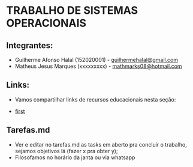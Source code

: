 # TRABALHO DE SISTEMAS OPERACIONAIS

## Integrantes:
* Guilherme Afonso Halal (152020001) 	- guilhermehalal@gmail.com
* Matheus Jesus Marques (xxxxxxxxx)		- mathmarks08@hotmail.com

## Links:

* Vamos compartilhar links de recursos educacionais nesta seção:

* [first](https://pt.wikipedia.org/wiki/%C3%81rvore_bin%C3%A1ria_de_busca)

## Tarefas.md

* Ver e editar no tarefas.md as tasks em aberto pra concluir o trabalho, sejamos objetivos lá (fazer x pra obter y);
* Filosofamos no horário da janta ou via whatsapp